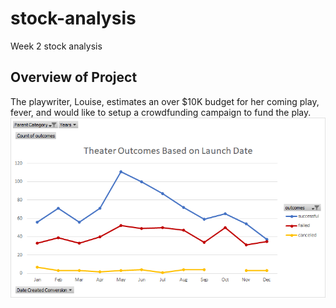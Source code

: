# stock-analysis
Week 2 stock analysis
## Overview of Project
The playwriter, Louise, estimates an over $10K budget for her coming play, fever, and would like to setup a crowdfunding campaign to fund the play. 
![Theater_Outcomes_vs_Launch](./Theater_Outcomes_vs_Launch.png)
